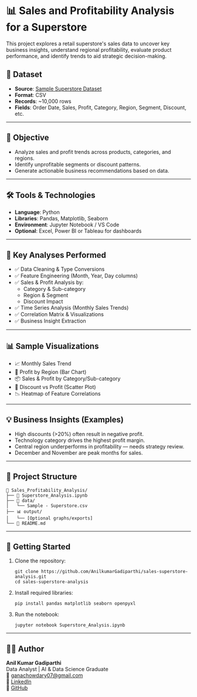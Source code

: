 # 📊 Sales and Profitability Analysis for a Superstore

This project explores a retail superstore's sales data to uncover key business insights, understand regional profitability, evaluate product performance, and identify trends to aid strategic decision-making.

## 📁 Dataset

- **Source**: [Sample Superstore Dataset](https://www.kaggle.com/datasets/vivek468/superstore-dataset-final)
- **Format**: CSV
- **Records**: ~10,000 rows
- **Fields**: Order Date, Sales, Profit, Category, Region, Segment, Discount, etc.

---

## 🎯 Objective

- Analyze sales and profit trends across products, categories, and regions.
- Identify unprofitable segments or discount patterns.
- Generate actionable business recommendations based on data.

---

## 🛠️ Tools & Technologies

- **Language**: Python
- **Libraries**: Pandas, Matplotlib, Seaborn
- **Environment**: Jupyter Notebook / VS Code
- **Optional**: Excel, Power BI or Tableau for dashboards

---

## 📌 Key Analyses Performed

- ✅ Data Cleaning & Type Conversions
- ✅ Feature Engineering (Month, Year, Day columns)
- ✅ Sales & Profit Analysis by:
  - Category & Sub-category
  - Region & Segment
  - Discount Impact
- ✅ Time Series Analysis (Monthly Sales Trends)
- ✅ Correlation Matrix & Visualizations
- ✅ Business Insight Extraction

---

## 📊 Sample Visualizations

- 📈 Monthly Sales Trend
- 🧭 Profit by Region (Bar Chart)
- 📦 Sales & Profit by Category/Sub-category
- 💸 Discount vs Profit (Scatter Plot)
- 📉 Heatmap of Feature Correlations

---

## 💡 Business Insights (Examples)

- High discounts (>20%) often result in negative profit.
- Technology category drives the highest profit margin.
- Central region underperforms in profitability — needs strategy review.
- December and November are peak months for sales.

---

## 📄 Project Structure

```
📂 Sales_Profitability_Analysis/
├── 📄 Superstore_Analysis.ipynb
├── 📁 data/
│   └── Sample - Superstore.csv
├── 📊 output/
│   └── [Optional graphs/exports]
└── 📄 README.md
```

---

## 🚀 Getting Started

1. Clone the repository:
   ```
   git clone https://github.com/AnilkumarGadiparthi/sales-superstore-analysis.git
   cd sales-superstore-analysis
   ```

2. Install required libraries:
   ```
   pip install pandas matplotlib seaborn openpyxl
   ```

3. Run the notebook:
   ```
   jupyter notebook Superstore_Analysis.ipynb
   ```

---

## 👨‍💻 Author

**Anil Kumar Gadiparthi**  
Data Analyst | AI & Data Science Graduate  
📧 [ganachowdary07@gmail.com](mailto:ganachowdary07@gmail.com)  
🔗 [LinkedIn](https://www.linkedin.com/in/anil-kumar-gadiparthi-8919r)  
🔗 [GitHub](https://github.com/AnilkumarGadiparthi)
